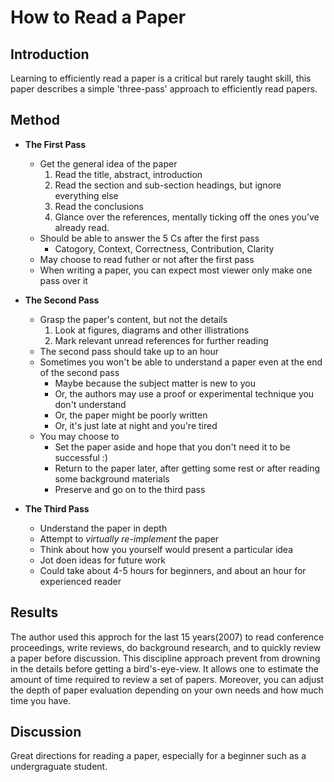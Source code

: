 # How to Read a Paper

## Introduction

Learning to efficiently read a paper is a critical but rarely taught skill, this paper describes a simple 'three-pass' approach to efficiently read papers.

## Method

- **The First Pass**
	- Get the general idea of the paper
		1. Read the title, abstract, introduction
		2. Read the section and sub-section headings, but ignore everything else
		3. Read the conclusions
		4. Glance over the references, mentally ticking off the ones you’ve already read.
	- Should be able to answer the 5 Cs after the first pass
		- Catogory, Context, Correctness, Contribution, Clarity
	- May choose to read futher or not after the first pass
	- When writing a paper, you can expect most viewer only make one pass over it

- **The Second Pass**
	- Grasp the paper's content, but not the details
		1. Look at figures, diagrams and other illistrations
		2. Mark relevant unread references for further reading
	- The second pass should take up to an hour
	- Sometimes you won't be able to understand a paper even at the end of the second pass
		- Maybe because the subject matter is new to you
		- Or, the authors may use a proof or experimental technique you don't understand
		- Or, the paper might be poorly written
		- Or, it's just late at night and you're tired
	- You may choose to
		- Set the paper aside and hope that you don't need it to be successful :)
		- Return to the paper later, after getting some rest or after reading some background materials
		- Preserve and go on to the third pass

- **The Third Pass**
	- Understand the paper in depth
	- Attempt to *virtually re-implement* the paper
	- Think about how you yourself would present a particular idea
	- Jot doen ideas for future work
	- Could take about 4-5 hours for beginners, and about an hour for experienced reader

## Results

The author used this approch for the last 15 years(2007) to read conference proceedings, write reviews, do background research, and to quickly review a paper before discussion. This discipline approach prevent from drowning in the details before getting a bird's-eye-view. It allows one to estimate the amount of time required to review a set of papers. Moreover, you can adjust the depth of paper evaluation depending on your own needs and how much time you have.

## Discussion

Great directions for reading a paper, especially for a beginner such as a undergraguate student.